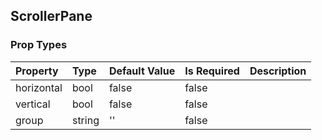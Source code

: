 ## ScrollerPane 



### Prop Types
Property | Type | Default Value | Is Required | Description
:--- | :--- | :--- | :--- | :---
horizontal|bool|false|false|&ensp;
vertical|bool|false|false|&ensp;
group|string|''|false|&ensp;